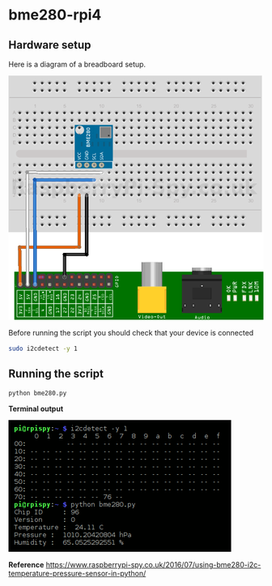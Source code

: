 # bme280-rpi4

## Hardware setup
Here is a diagram of a breadboard setup.

![board setup](BME280-Module-Setup.png)

Before running the script you should check that your device is connected

```bash
sudo i2cdetect -y 1
```

## Running the script

```bash
python bme280.py
```

**Terminal output**

![teminal](bme280_setup.png)

**Reference**
https://www.raspberrypi-spy.co.uk/2016/07/using-bme280-i2c-temperature-pressure-sensor-in-python/
